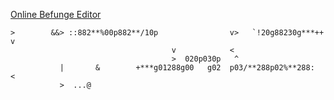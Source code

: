 [Online Befunge Editor](https://tio.run/##jZrNjmapDYb3dRUVaWYWPVIGsM1PK2rlSkZRpKR3UW8yq9x7530MnKpSJko@6fMx2BhjOBib89e//f2f//j6t@/fv/z2mr8vP/305fXz5znbp08/lvItkV9q@fb6e7@//KGVr2Kx8vXTp08///z628sl/fr6//7@9PvVL69f/ndbsZRWvhVLBX/9L4Lefv@6ipfPPyXys/T@Wmqb82spl0vyfvn0SXXfSvsxkc/o@fKx4x9@eH39MPzXP/75@/e61ktrQ389rehvwqeeVc@up2ghWm/6h/79PFU3hA/xDuFT/HO8WIkXq11/f7FW9LSNV9WrD3PRQnxDNMmwrucUfdqLl6p/0x/cz7PrP8@zvtiSvBUvrj68zk2ralfbqRu7bVOdqSz984kuE/5IuTYkS/qb9Lfh5zl2n8hzZPiWl3LXllPpWzwai2ssLrt4V7mLt4tX9vEhHsYjmS6bOP1qrK4x@xD/gL@cduKlX/GFxhIaZ5T1EhpPqJ9Qv9HiJTQfvi7dz3Mc3rL5NdYItZGeoXkM6Z9tNY@hOQ7NL3KSBq/N85QMjTdCMkI8sktIvwiedddTlu4h3fezHlwyNPcx28ZduPct1@PI0FN2yTb9tltP216K/qa/dFhqxzi1Lp/nVN9TMqZkrJ48XesktBYuD2277Ndlj6756pqnLvv11vQXrvnvJly26VrfXTborjqtk01TnfTuLtk@9zMkM9RW89Rlg6457l00zeV@qr7Dp3JQVnvNcZeuQ@MZmqNRYj9l/yH7D62bYapz0V247D2i6i8ercMh2w/JHLLN0LoYS/Ql@hJNY516B6bGOjXfU@t/an3kU@OYGufGVaexTvUz1cfUeKZ0ndIzn5qHKT2nxjEHZfGpv6n@p@y7pPtUv1P9Lum/1NeSLZfei6X3YWmOl/RfWjNLNty4@BzafFlag0tjXdJhme062X3Zbaun7LmCZ938svWSDZfWxdJaWtJxSZ9d1lPv0JrgkqN3ZS3xyB61SLFatNIFGoBipSjL1OLUOXzqtBat4lpkamEUA76ghZalQGIwq@eqJoAAiLkir@pVEqDYKGrkArA4BA1GAMKEMCFI0ffFmcUCQR01LdPaNHcCDpBktuHKfqttXqLagrqgat1X08siIHlGM2uJic@MogNoy@Za2WUr254ARb0w1RmMyYwCSaXFgAWF2H@FidkxpxstnCJj2xjiHdO5Xg4BigPqANPkVHY0EZIZAVh3YwOALo4hQm9qZWsSqID2FMXCXlXZpCq7UmVrq8FcBmqwu9xiEvoloAZ7WGVzEQafllBlz6hsFAIBEEvXmhaQ@I4lu14fAVjQhR2ksq0cPnRhF6mdLju9sTFUdomLQcA47AiVraF2hs9GUbs8Vx30NlhNg9XEziAQt2gApnFgsIHQwVwO5pKtQWA@dfAxW@wNdSJ5ovPEsBN5Uy9dnbwGE6HsBVqIsDDeackSl28XFwA@L7dZ1jHoqZe@TpYAW4cAzVhIkwmdWHwySjaPym4iQFuW3mQVT16Ig4lvMfFLO7BAA0wABJYeW4sABFRj96gL07EnCfhtxrwto8j0LE9m@JiZ1SGMBAMAM68kO0tlS9ExSGefomXR2EYEdLQpBsZBqHA62pjB4mAOVfo1dpDGXiKg01DhqMReomIy07bVK3nzgU0wzlCFA1RJDSYCFm1XPBht53rq1EL7nADnNvahVtG01iwGxXrrGId2BQHNpTBYNLUC/RYZTGUIFa3qgG8kAcDZT6sfkAT40Fnm1QERg2msApVzYx4a6bd5AurQis1NAGbOmHmwlHwAfHn@TIIlNmmb509YZp5IOZKWBBxU9TYKNIADOKjSkVVYMLbl4ZV@jX5PXRbbU0cLJpTNsrFZNs6CAtQ5GDYwRygKcXptxqxa5NmYuj6fthBGFh95rAPr2Ud/itlHu70tMM7htuiNZeHa5Rvn3caGfLFyi4yc/VnAAB1AM4bF0fdQmXNHcXZvYVlHC8bG8fUQmHgPmFnALr/cnOXorDWOmo2zZuOA2gLbszU3zpktMkDQ9tDYsxtnzMYhT6AROSSQVuzArTMOjnoqwjwRwNRujN7YchsnuMZe3DifCRCA0BE7sAjrEhKz@qGIITjiiQCGkrttS4w4Bqt1ND2SwQh8OAneOmIcFldnXXUsvlVj/Z1xJDUxqGXcItbgMNk4RZ5x7GH5lcxU4D8aDqPhOo7O7RnRVnxdvh18IS9DsF2kBQup8172kXEZGC9nx5wDTQf6cSIV0AAH1h1ohRd6j7FoBsYZOpc0/FEbmG5EAvgi4z742A8Gapw6mrGyOcYqLITArE46n3S@MaZnYuxpiRUABE/qBBBPMny8UMOhCTCOlcEmva2UHABYsH2ycC5@hw2sMeZ41MgW9NuyN4oMEBd4NMgusTjer@H9Gv5SgGaMEp@nDQkNetaBeRbL0yxH9FCZN47ckvLw8ZJsjBk8Qqljw3uPlafYTnExGI7pAuqDg7XAAkh7zuKNA7UAzGiw0GCxca8UgKhTBLDxrJWYYuFSEhDNy7pWiOc5UxvOywqhMq5IuzCBPZF9zVCfFlXvh4oQnDrP2B@skwnomR7IOknRkQdAHTF4nQkgrARqgeswHIbhJrRvq4UWpYDGYZyQjROyQLnYoG6CzXYx5Flpp4UxwMYQcCKWCQq8gQB8BuZgDjPj2EVtlgLlA@ZIseQzQIqiiK1wEwK0Zfg4AkkHI/dA0sMy@8EZ3SxVYxw4AuM8bpnzcGxKVsLY@S8GFXVdr5BAu3W1PFQHBKA/fIhyBDRa6GV/z5LyMk1jFBm0aw8zvIYAfJ06DEuKQwYSMx7CyFYIiBoIJflgZB8Mv2CBfhvDBqHVbpzR32OoFuSGAtMFBsOJCPhtNuGj38BMOBEjO2Cc9CUFvlQI@7FTG0d7Y1c2Nl9jG77FdjBSCIbv2c3INKg36noqhPher0JMPAkRAfjCrrobeyMgqpcrj4WJwzhasaQ6s9CxaWfREFIYXuMUGTTOQRjMfdw6DMHObz1zaP7Is8Tgi2yb1PkU6Q39ttBdhygyYbuPxEbWIQrDdgzbMXtfmbGjyHtJKCOA@DQ2Zh/sFgPDDox9MBJt7CDDwFgHxDg6LJGFQwNyH0Zko@NQgmS227alFCS3p8gKG6wwoqf3krEpuRUjsWJkVkSYl4CFhpfb5e68PsxZRB5v6MiMIMMfrHaCLtUlRltsv1kWdRiC3Izh6Q7G8PF0RqSkiBsWJg@XoNccwOqc2G@xd57iBHNAErIoUQRJRoxjJFcuFgD4HBZGTrrFCHmMQEe7CCzM4MrcKclTNnMnJnEyJwLxYKRAG3lSzyRsZlMXaVHyr5YYVEsCzWROJyA6LSzrYCa7icNwwiAVwciQkoRxEi5OpCSA0FFui@TLTCypUTIxTpDkuB0nFtIGVwAkZ8nmVlLD@B6vmZytUDMdXDOX64dQFr0tu8x6EQXmZUZ7vJWTz3HyORejrlE0JFuy0DbQpSfI5HO5zRgMbswVeQJokf3uIp1rkr0xDkIondgpYvZGrhmf5/g8JwwSgIWpaPFWhIVkM9l5J13k5OS90XkjA43jcxyfk5R3AicncHKCH8fTOfGME@M4OXknGS9s3SLGNnQ@WNapbSbR8TOeaXeSRE6C3TPrjmNxHIsIFFkqOBEn1nAiDCfCuFgHxC2iwWnWLuYJnCLMTFleBzhTmwn5zMjvfpkZPJ17DvDR@YxjPth6pDxtt/br0QApGHZrNRNQnDSbdE6W3@nDV2Ii4AydFP0lTIqi4iAdj@gk4D0wCR7C8S6Od3HcnZO/cnLlTurK8SSXBULQIsBYsYRfAk6x/aco9CM17zggJxpznJwTwDiu0km@O15y1@EWnYDIicGciMoJl5ywyolJnBjM8VuOT3GciPe8zmDlkPYSGBdDIRyV47dUh4C8K@mJ5Y0JzTAdwYrjNZyd30d2PgDYHi8kQNuJqJmE9hDojduWdxiTQnx0NaAuL188AaICrM@rRjKn@LycSZ2zDv1wd1vJnqbbfZSn3zfVxqMfxdUu3x4lA2RFDFbJ4IYJ/7bHe0Y@bpFdAJ/nOE3n6sBxYz6cFrwa@LdLHRdjVz4sMDMfBGyOG1ORfpmKkddRmGSMvIhKFgh5X9WTWj@yZDOkzPa0gJo3WUztO4x9fDB5hII@WHo4SMc3OmGac2Hh5CIFCoA6SyABJBodp@kETgIIoDcCJyeEUh0C2MjIbapIC2aVgO00Yy/BE18sO@q3LurT7GNHu86f3mDO@7x9sbcoQlhJoI63jASnk/l0PLsvXjCuUZyATUDNFm4Wj@1kKp3LEG0W8I285oPKelnI2xiriUuQg7GlEbBFyctASQ6ylwJJRQDbP/lO5w7FificfKcT4r0xR8lbR64Mi0HgcrBwU0j689Zlsd7ioMglYOFGr3Cdh8cOXPShTvi4s8NjH76ZzeKy9PFIoY4LxLcWuPcgqhTgFrRxHYrOp04dVW1QAvNSk@AJKHL5WB0q15ckOAUQqqkNAk8B7k5RnKuZqPSLTxZIbAC4PuWuFY@9i5VrSNx74MoD9y4C163FnxYwV4po1fISN29juYbFqUfLC1q0IsEZ3J1HSw0mzEwt9z3RUjy9HQLysPPGkpAsKx6sPczrER9Pi3U6IhwOIuHgfBDc0AeZ1OBOKSwvhtGUCDcs73SDC2NucK0nlSI2JeoNgmBh7TZLQmSzeIpx6zZfCuBWOuqlMjZupoJr/OCoEVxZBTfxwTV8EP8GJ4/AdwfX88HxIyyHNfJmmz5m3m1DwAaGDYi2b906GOF1cJgIImYBOmKFcQIIQl9hcYtvVFYdqdPgfBB8ARBc5wf3YMFNVzg3456D2RgEdOG4IADzykt3btkZYN7352U9EXMQMR8Mg20MgxGHxr6kRz8uvoLAMwhGLwZzTwAL@uU1PMFt5GX8aUYdb8V7vqc4sjf4GEfew28BfV3xI@VlMW5bRknONyIHiJ3zvp5ksEASkg8qq/jUocualwozl3W3bUpZ1NlhIaEbZH@DE0qQRA0SvxopBIbAUUNKUYemnQVyMEQxLMLcwG0Hfjpw24E/F0AAS2UTVn2KUNGUA8HBeKfxtUE0G9zZB54uSDkGGcjgii7wPYGfCTxO4F0CXxa4scDdySIAdCYJGHiXwLHETKEMgURjkJ@U0OyIFmyH@NAgwRl8HXDqWD6kNdVlfk0BC0vlqOG3jtknQA1ylsGnAkcNbLXV4N3i@4CjC9bgE4LAQaoPmkUCimwZfHgQuPIjdGP9kRxX1Bp3bNkH84FLjZlfmOy6@EB9Zxex4GFj5achpT5Y1vGZCAuJUDoIr4N4OvDEKvJRSU0MPuy3LAFfoWA6IuvgRlErlCLDJ7IO/GqQUw3c7CFo2eo03fhKhU9T@LakBB@5BF@7BJ@v8D0JQXAnHL7U5Fu3js9NCII7kWvHLXYuCTt3gR1XqWN7BUgeUW@v@fELX7NwF0jdvwE "Befunge-93 – Try It Online")

```befunge
>        &&> ::882**%00p882**/10p                v>   `!20g88230g***++ v
                                    v            <                      
                                    >  020p030p   ^                     
           |       &        +***g01288g00   g02  p03/**288p02%**288:   <
           >  ...@
```
